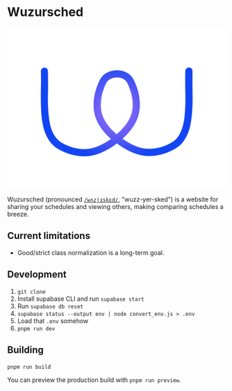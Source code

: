 # Wuzursched

![](./logo.svg)

Wuzursched (pronounced [`/wʌzjɜskɛd/`](http://ipa-reader.xyz/?text=wʌzjɜskɛd), "wuzz-yer-sked") is a website for sharing your schedules and viewing others, making comparing schedules a breeze.

## Current limitations

- Good/strict class normalization is a long-term goal.

## Development

1. `git clone`
2. Install supabase CLI and run `supabase start`
3. Run `supabase db reset`
4. `supabase status --output env | node convert_env.js > .env`
5. Load that `.env` somehow
6. `pnpm run dev`

## Building

```bash
pnpm run build
```

You can preview the production build with `pnpm run preview`.
